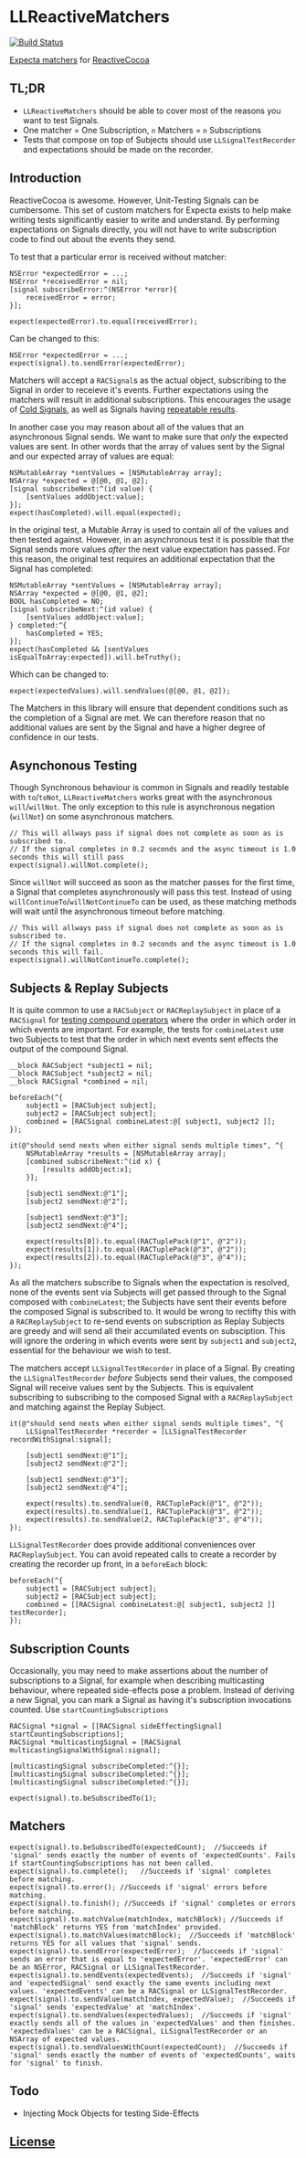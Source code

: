 LLReactiveMatchers
=================

[![Build Status](https://travis-ci.org/lawrencelomax/LLReactiveMatchers.png)](https://travis-ci.org/lawrencelomax/LLReactiveMatchers)

[Expecta matchers](https://github.com/specta/expecta) for [ReactiveCocoa](https://github.com/reactiveCocoa/reactivecocoa)

## TL;DR
- ```LLReactiveMatchers``` should be able to cover most of the reasons you want to test Signals.
- One matcher = One Subscription, ```n``` Matchers = ```n``` Subscriptions
- Tests that compose on top of Subjects should use ```LLSignalTestRecorder``` and expectations should be made on the recorder.

## Introduction
ReactiveCocoa is awesome. However, Unit-Testing Signals can be cumbersome. This set of custom matchers for Expecta exists to help make writing tests significantly easier to write and understand. By performing expectations on Signals directly, you will not have to write subscription code to find out about the events they send.

To test that a particular error is received without matcher:
    
    NSError *expectedError = ...;
    NSError *receivedError = nil;
    [signal subscribeError:^(NSError *error){
        receivedError = error;
    }];
    
    expect(expectedError).to.equal(receivedError);
    
Can be changed to this:

    NSError *expectedError = ...;
    expect(signal).to.sendError(expectedError);
    
Matchers will accept a ```RACSignal```s as the actual object, subscribing to the Signal in order to receieve it's events. Further expectations using the matchers will result in additional subscriptions. This encourages the usage of [Cold Signals](https://github.com/ReactiveCocoa/ReactiveCocoa/blob/master/Documentation/FrameworkOverview.md#connections), as well as Signals having [repeatable results](http://en.wikipedia.org/wiki/Referential_transparency_(computer_science)).

In another case you may reason about all of the values that an asynchronous Signal sends. We want to make sure that *only* the expected values are sent. In other words that the array of values sent by the Signal and our expected array of values are equal:

    NSMutableArray *sentValues = [NSMutableArray array];
    NSArray *expected = @[@0, @1, @2];
    [signal subscribeNext:^(id value) {
        [sentValues addObject:value];
    }];
    expect(hasCompleted).will.equal(expected);
    
In the original test, a Mutable Array is used to contain all of the values and then tested against. However, in an asynchronous test it is possible that the Signal sends more values *after* the next value expectation has passed. For this reason, the original test requires an additional expectation that the Signal has completed:

    NSMutableArray *sentValues = [NSMutableArray array];
    NSArray *expected = @[@0, @1, @2];
    BOOL hasCompleted = NO;
    [signal subscribeNext:^(id value) {
        [sentValues addObject:value];
    } completed:^{
        hasCompleted = YES;
    }];
    expect(hasCompleted && [sentValues isEqualToArray:expected]).will.beTruthy();
    
Which can be changed to:
    
    expect(expectedValues).will.sendValues(@[@0, @1, @2]);

The Matchers in this library will ensure that dependent conditions such as the completion of a Signal are met. We can therefore reason that no additional values are sent by the Signal and have a higher degree of confidence in our tests.

## Asynchonous Testing
Though Synchronous behaviour is common in Signals and readily testable with ```to```/```toNot```, ```LLReactiveMatchers``` works great with the asynchronous ```will```/```willNot```. The only exception to this rule is asynchronous negation (```willNot```) on some asynchronous matchers.
    
    // This will allways pass if signal does not complete as soon as is subscribed to.
    // If the signal completes in 0.2 seconds and the async timeout is 1.0 seconds this will still pass
    expect(signal).willNot.complete();

Since ```willNot``` will succeed as soon as the matcher passes for the first time, a Signal that completes asynchronously will pass this test. Instead of using ```willContinueTo```/```willNotContinueTo``` can be used, as these matching methods will wait until the asynchronous timeout before matching.
    
    // This will allways pass if signal does not complete as soon as is subscribed to.
    // If the signal completes in 0.2 seconds and the async timeout is 1.0 seconds this will fail.
    expect(signal).willNotContinueTo.complete();

## Subjects & Replay Subjects
It is quite common to use a ```RACSubject``` or ```RACReplaySubject``` in place of a ```RACSignal``` for [testing compound operators]() where the order in which order in which events are important. For example, the tests for ```combineLatest``` use two Subjects to test that the order in which next events sent effects the output of the compound Signal. 

    __block RACSubject *subject1 = nil;
    __block RACSubject *subject2 = nil;
    __block RACSignal *combined = nil;

    beforeEach(^{
    	subject1 = [RACSubject subject];
    	subject2 = [RACSubject subject];
    	combined = [RACSignal combineLatest:@[ subject1, subject2 ]];
    });
    
    it(@"should send nexts when either signal sends multiple times", ^{
    	NSMutableArray *results = [NSMutableArray array];
    	[combined subscribeNext:^(id x) {
    		[results addObject:x];
    	}];
	
    	[subject1 sendNext:@"1"];
    	[subject2 sendNext:@"2"];
	
    	[subject1 sendNext:@"3"];
    	[subject2 sendNext:@"4"];
	
    	expect(results[0]).to.equal(RACTuplePack(@"1", @"2"));
    	expect(results[1]).to.equal(RACTuplePack(@"3", @"2"));
    	expect(results[2]).to.equal(RACTuplePack(@"3", @"4"));
    });

As all the matchers subscribe to Signals when the expectation is resolved, none of the events sent via Subjects will get passed through to the Signal composed with ```combineLatest```; the Subjects have sent their events before the composed Signal is subscribed to. It would be wrong to rectifty this with a ```RACReplaySubject``` to re-send events on subscription as Replay Subjects are greedy and will send all their accumilated events on subsciption. This will ignore the ordering in which events were sent by ```subject1``` and ```subject2```, essential for the behaviour we wish to test.

The matchers accept ```LLSignalTestRecorder``` in place of a Signal. By creating the ```LLSignalTestRecorder``` *before* Subjects send their values, the composed Signal will receive values sent by the Subjects. This is equivalent subscribing to subscribing to the composed Signal with a ```RACReplaySubject``` and matching against the Replay Subject.
    
    it(@"should send nexts when either signal sends multiple times", ^{
        LLSignalTestRecorder *recorder = [LLSignalTestRecorder recordWithSignal:signal];
        
    	[subject1 sendNext:@"1"];
    	[subject2 sendNext:@"2"];

    	[subject1 sendNext:@"3"];
    	[subject2 sendNext:@"4"];
        
    	expect(results).to.sendValue(0, RACTuplePack(@"1", @"2"));
    	expect(results).to.sendValue(1, RACTuplePack(@"3", @"2"));
    	expect(results).to.sendValue(2, RACTuplePack(@"3", @"4"));
    });
    
```LLSignalTestRecorder``` does provide additional conveniences over ```RACReplaySubject```. You can avoid repeated calls to create a recorder by creating the recorder up front, in a ```beforeEach``` block:

    beforeEach(^{
    	subject1 = [RACSubject subject];
    	subject2 = [RACSubject subject];
    	combined = [[RACSignal combineLatest:@[ subject1, subject2 ]] testRecorder];
    });
    
## Subscription Counts
Occasionally, you may need to make assertions about the number of subscriptions to a Signal, for example when describing multicasting behaviour, where repeated side-effects pose a problem. Instead of deriving a new Signal, you can mark a Signal as having it's subscription invocations counted. Use ```startCountingSubscriptions```

    RACSignal *signal = [[RACSignal sideEffectingSignal] startCountingSubscriptions];
    RACSignal *multicastingSignal = [RACSignal multicastingSignalWithSignal:signal];
    
    [multicastingSignal subscribeCompleted:^{}];
    [multicastingSignal subscribeCompleted:^{}];
    [multicastingSignal subscribeCompleted:^{}];
    
    expect(signal).to.beSubscribedTo(1);

## Matchers
    
    expect(signal).to.beSubscribedTo(expectedCount);  //Succeeds if 'signal' sends exactly the number of events of 'expectedCounts'. Fails if startCountingSubscriptions has not been called.
    expect(signal).to.complete();   //Succeeds if 'signal' completes before matching.
    expect(signal).to.error(); //Succeeds if 'signal' errors before matching.
    expect(signal).to.finish(); //Succeeds if 'signal' completes or errors before matching.
    expect(signal).to.matchValue(matchIndex, matchBlock); //Succeeds if 'matchBlock' returns YES from 'matchIndex' provided.
    expect(signal).to.matchValues(matchBlock);  //Succeeds if 'matchBlock' returns YES for all values that 'signal' sends.
    expect(signal).to.sendError(expectedError);  //Succeeds if 'signal' sends an error that is equal to 'expectedError'. 'expectedError' can be an NSError, RACSignal or LLSignalTestRecorder.
    expect(signal).to.sendEvents(expectedEvents);  //Succeeds if 'signal' and 'expectedSignal' send exactly the same events including next values. 'expectedEvents' can be a RACSignal or LLSignalTestRecorder.
    expect(signal).to.sendValue(matchIndex, expectedValue);  //Succeeds if 'signal' sends 'expectedValue' at 'matchIndex'.
    expect(signal).to.sendValues(expectedValues);  //Succeeds if 'signal' exactly sends all of the values in 'expectedValues' and then finishes. 'expectedValues' can be a RACSignal, LLSignalTestRecorder or an NSArray of expected values. 
    expect(signal).to.sendValuesWithCount(expectedCount);  //Succeeds if 'signal' sends exactly the number of events of 'expectedCounts', waits for 'signal' to finish.

## Todo
- Injecting Mock Objects for testing Side-Effects

## [License](./LICENSE)